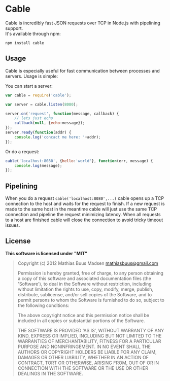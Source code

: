 # Cable

Cable is incredibly fast JSON requests over TCP in Node.js with pipelining support.  
It's available through npm:

	npm install cable

## Usage

Cable is especially useful for fast communication between processes and servers.
Usage is simple:

You can start a server:

``` js
var cable = require('cable');

var server = cable.listen(8080);

server.on('request', function(message, callback) {
	// lets just echo
	callback(null, {echo:message});
});
server.ready(function(addr) {
	console.log('concact me here: '+addr);
});
```

Or do a request:

``` js
cable('localhost:8080', {hello:'world'}, function(err, message) {
	console.log(message);
});
```

## Pipelining

When you do a request `cable('localhost:8080',...)` cable opens up a TCP connection to the host and waits for the request to finish. If a new request is made to the same host in the meantime cable will just use the same TCP connection and pipeline the request minimizing latency. When all requests to a host are finished cable will close the connection to avoid tricky timeout issues.

## License

**This software is licensed under "MIT"**

> Copyright (c) 2012 Mathias Buus Madsen <mathiasbuus@gmail.com>
> 
> Permission is hereby granted, free of charge, to any person obtaining a copy of this software and associated documentation files (the 'Software'), to deal in the Software without restriction, including without limitation the rights to use, copy, modify, merge, publish, distribute, sublicense, and/or sell copies of the Software, and to permit persons to whom the Software is furnished to do so, subject to the following conditions:
> 
> The above copyright notice and this permission notice shall be included in all copies or substantial portions of the Software.
> 
> THE SOFTWARE IS PROVIDED 'AS IS', WITHOUT WARRANTY OF ANY KIND, EXPRESS OR IMPLIED, INCLUDING BUT NOT LIMITED TO THE WARRANTIES OF MERCHANTABILITY, FITNESS FOR A PARTICULAR PURPOSE AND NONINFRINGEMENT. IN NO EVENT SHALL THE AUTHORS OR COPYRIGHT HOLDERS BE LIABLE FOR ANY CLAIM, DAMAGES OR OTHER LIABILITY, WHETHER IN AN ACTION OF CONTRACT, TORT OR OTHERWISE, ARISING FROM, OUT OF OR IN CONNECTION WITH THE SOFTWARE OR THE USE OR OTHER DEALINGS IN THE SOFTWARE.